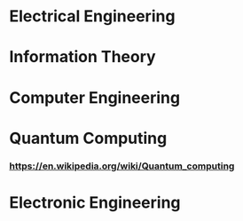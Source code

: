 # Electrical Engineering
# Information Theory
# Computer Engineering
# Quantum Computing
### https://en.wikipedia.org/wiki/Quantum_computing
# Electronic Engineering
